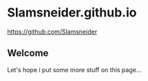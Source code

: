 # Slamsneider.github.io
https://github.com/Slamsneider
## Welcome
Let's hope i put some more stuff on this page...
